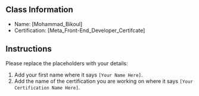 ## Class Information
- Name: [Mohammad_Bikoul]
- Certification: [Meta_Front-End_Developer_Certifcate]

## Instructions
Please replace the placeholders with your details:
1. Add your first name where it says `[Your Name Here]`.  
2. Add the name of the certification you are working on where it says `[Your Certification Name Here]`.  
